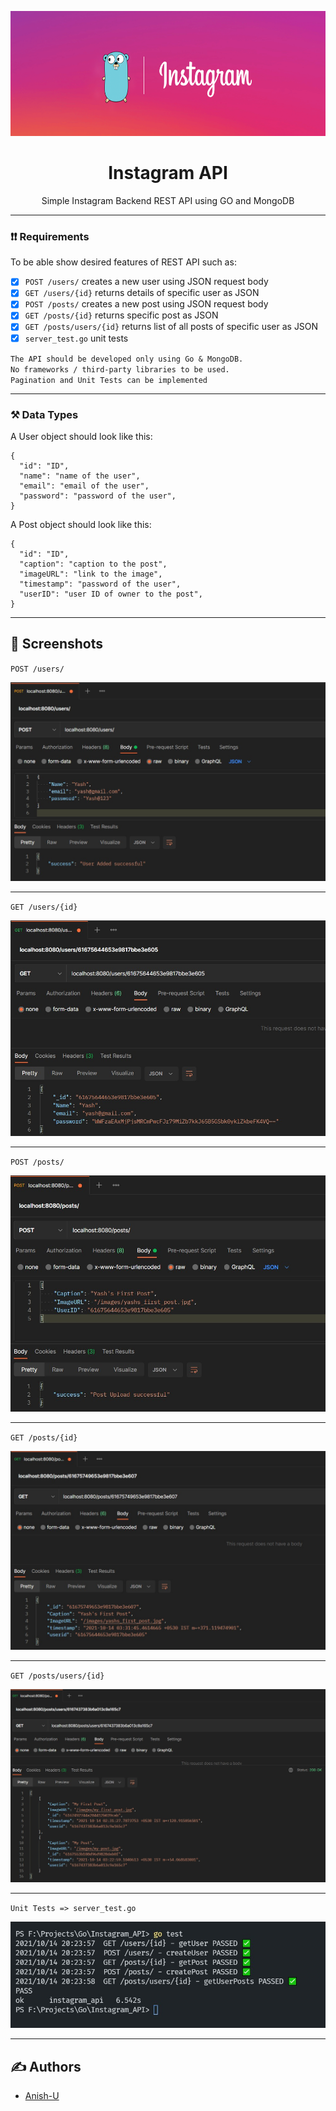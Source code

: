 <p align="center">
  <a href="" rel="noopener">
 <img height=200px src="https://raw.githubusercontent.com/ahmdrz/goinsta/v1/resources/goinsta-image.png" alt="Project logo"></a>
</p>

<h1 align="center">Instagram API</h1>

<p align="center"> Simple Instagram Backend REST API using GO and MongoDB</p>

---

### ❗❗ Requirements

To be able show desired features of REST API such as:

* [x] `POST /users/` creates a new user using JSON request body
* [x] `GET /users/{id}` returns details of specific user as JSON
* [x] `POST /posts/` creates a new post using JSON request body
* [x] `GET /posts/{id}` returns specific post as JSON
* [x] `GET /posts/users/{id}` returns list of all posts of specific user as JSON
* [x] `server_test.go` unit tests

`The API should be developed only using Go & MongoDB.` <br> 
`No frameworks / third-party libraries to be used.`
<br> 
`Pagination and Unit Tests can be implemented`

---

### ⚒ Data Types

A User object should look like this:
```
{
  "id": "ID",
  "name": "name of the user",
  "email": "email of the user",
  "password": "password of the user",
}
```

A Post object should look like this:
```
{
  "id": "ID",
  "caption": "caption to the post",
  "imageURL": "link to the image",
  "timestamp": "password of the user",
  "userID": "user ID of owner to the post",
}
```

---

## 📸 Screenshots

`POST /users/`

<img src="https://raw.githubusercontent.com/Anish-U/Instagram_API/master/images/createUser_POST.jpg" alt="Project logo">

---

`GET /users/{id}`

<img src="https://raw.githubusercontent.com/Anish-U/Instagram_API/master/images/getUser_GET.jpg" alt="Project logo">

---

`POST /posts/`

<img src="https://raw.githubusercontent.com/Anish-U/Instagram_API/master/images/createPost_POST.jpg" alt="Project logo">

---

`GET /posts/{id}`

<img src="https://raw.githubusercontent.com/Anish-U/Instagram_API/master/images/getPost_GET.jpg" alt="Project logo">

---

`GET /posts/users/{id}`

<img src="https://raw.githubusercontent.com/Anish-U/Instagram_API/master/images/getUserPosts_GET.jpg" alt="Project logo">

---

`Unit Tests => server_test.go`

<img src="https://raw.githubusercontent.com/Anish-U/Instagram_API/master/images/unitTests.jpg" alt="Project logo">

---

## ✍️ Authors

- [Anish-U](https://github.com/anish-u)